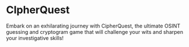 # CIpherQuest
Embark on an exhilarating journey with CipherQuest, the ultimate OSINT guessing and cryptogram game that will challenge your wits and sharpen your investigative skills!
